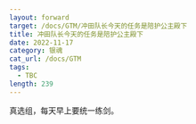 ```yaml
---
layout: forward
target: /docs/GTM/冲田队长今天的任务是陪护公主殿下
title: 冲田队长今天的任务是陪护公主殿下
date: 2022-11-17
category: 银魂
cat_url: /docs/GTM
tags: 
  - TBC
length: 239
---
```


真选组，每天早上要统一练剑。
